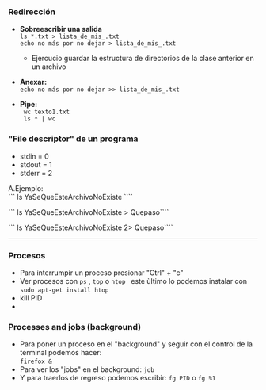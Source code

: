 ### Redirección

* **Sobreescribir una salida**  
``` ls *.txt > lista_de_mis_.txt ```   
``` echo no más por no dejar > lista_de_mis_.txt  ```
    * Ejercucio guardar la estructura de directorios de la clase anterior en un archivo

* **Anexar:**  
``` echo no más por no dejar >> lista_de_mis_.txt ```

* **Pipe:**  
``` wc texto1.txt```     
``` ls * | wc```


### "File descriptor" de un programa

* stdin = 0
* stdout = 1
* stderr = 2

A.Ejemplo:  
``` ls YaSeQueEsteArchivoNoExiste ````     

``` ls YaSeQueEsteArchivoNoExiste > Quepaso````    

``` ls YaSeQueEsteArchivoNoExiste 2> Quepaso````   

---

### Procesos

* Para interrumpir un proceso presionar "Ctrl" + "c"
* Ver procesos con ``` ps ``` , ``` top ``` o ```htop ```  este ùltimo lo podemos instalar con ``` sudo apt-get install htop ```
*  kill PID
*  

### Processes and jobs (background)


* Para poner un proceso en el "background" y seguir con el control de la terminal podemos hacer:    
``` firefox & ```
* Para ver los "jobs" en el background:
``` job ```
* Y para traerlos de regreso podemos escribir:
``` fg PID ``` o ``` fg %1 ```



